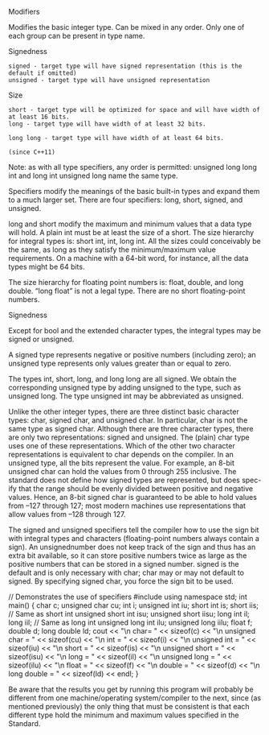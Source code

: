 Modifiers

Modifies the basic integer type. Can be mixed in any order. Only one of each group can be present in type name.

Signedness

    signed - target type will have signed representation (this is the default if omitted)
    unsigned - target type will have unsigned representation

Size

    short - target type will be optimized for space and will have width of at least 16 bits.
    long - target type will have width of at least 32 bits.

    long long - target type will have width of at least 64 bits.

	(since C++11)

Note: as with all type specifiers, any order is permitted: unsigned long long int and long int unsigned long name the same type.


Specifiers modify the meanings of the basic built-in types and
expand them to a much larger set. There are four specifiers: long, short, signed, and unsigned.

long and short modify the maximum and minimum values that a data type will hold. A plain int must be at least the size of a short. The size hierarchy for integral types is: short int, int, long int. All the sizes could conceivably be the same, as long as they satisfy the minimum/maximum value requirements. On a machine with a 64-bit word, for instance, all the data types might be 64 bits.

The size hierarchy for floating point numbers is: float, double, and long double. “long float” is not a legal type. There are no short floating-point numbers.






Signedness

Except for bool and the extended character types, the integral types may be signed or unsigned.

A signed type represents negative or positive numbers (including zero);
an unsigned type represents only values greater than or equal to zero.

The types int, short, long, and long long are all signed. We obtain the
corresponding unsigned type by adding unsigned to the type, such as unsigned
long. The type unsigned int may be abbreviated as unsigned.

Unlike the other integer types, there are three distinct basic character types:
char, signed char, and unsigned char. In particular, char is not the same
type as signed char. Although there are three character types, there are only
two representations: signed and unsigned. The (plain) char type uses one of these
representations. Which of the other two character representations is equivalent to
char depends on the compiler.
In an unsigned type, all the bits represent the value. For example, an 8-bit
unsigned char can hold the values from 0 through 255 inclusive.
The standard does not define how signed types are represented, but does spec-
ify that the range should be evenly divided between positive and negative values.
Hence, an 8-bit signed char is guaranteed to be able to hold values from –127
through 127; most modern machines use representations that allow values from
–128 through 127.


The signed and unsigned specifiers tell the compiler how to use
the sign bit with integral types and characters (floating-point
numbers always contain a sign). An unsignednumber does not
keep track of the sign and thus has an extra bit available, so it can
store positive numbers twice as large as the positive numbers that
can be stored in a signed number. signed is the default and is only
necessary with char; char may or may not default to signed. By
specifying signed char, you force the sign bit to be used.

  // Demonstrates the use of specifiers
  #include <iostream>
  using namespace std;
  int main()
  {
  	char c;
  	unsigned char cu;
  	int i;
  	unsigned int iu;
  	short int is;
  	short iis; // Same as short int
  	unsigned short int isu;
  	unsigned short iisu;
  	long int il;
  	long iil; // Same as long int
  	unsigned long int ilu;
  	unsigned long iilu;
  	float f;
  	double d;
  	long double ld;
  	cout
  		<< "\n char= " << sizeof(c)
  		<< "\n unsigned char = " << sizeof(cu)
  		<< "\n int = " << sizeof(i)
  		<< "\n unsigned int = " << sizeof(iu)
  		<< "\n short = " << sizeof(is)
  		<< "\n unsigned short = " << sizeof(isu)
  		<< "\n long = " << sizeof(il)
  		<< "\n unsigned long = " << sizeof(ilu)
  		<< "\n float = " << sizeof(f)
  		<< "\n double = " << sizeof(d)
  		<< "\n long double = " << sizeof(ld)
  		<< endl;
  }

Be aware that the results you get by running this program will probably be different from one machine/operating system/compiler to the next, since (as mentioned previously) the only thing that must be consistent is that each different type hold the minimum and maximum values specified in the Standard.
